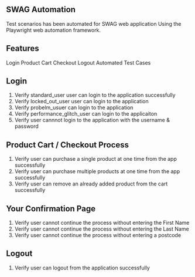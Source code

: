 ## SWAG Automation
Test scenarios has been automated for SWAG web application Using the Playwright web automation framework.

## Features
Login
Product Cart
Checkout
Logout
Automated Test Cases

## Login
1. Verify standard_user user can login to the application successfully
2. Verify locked_out_user user can login to the application
3. Verify probelm_usuer can login to the application
4. Verify performance_glitch_user can login to the applicaiton
5. Verify user cannnot login to the application with the username & password

## Product Cart / Checkout Process
1. Verify user can purchase a single product at one time from the app successfully
2. Verify user can purchase multiple products at one time from the app successfully
3. Verify user can remove an already added product from the cart successfully

## Your Confirmation Page
1. Verify user cannot continue the process without entering the First Name
2. Verify user cannot continue the process without entering the Last Name
3. Verify user cannot continue the process without entering a postcode

## Logout
1. Verify user can logout from the application successfully